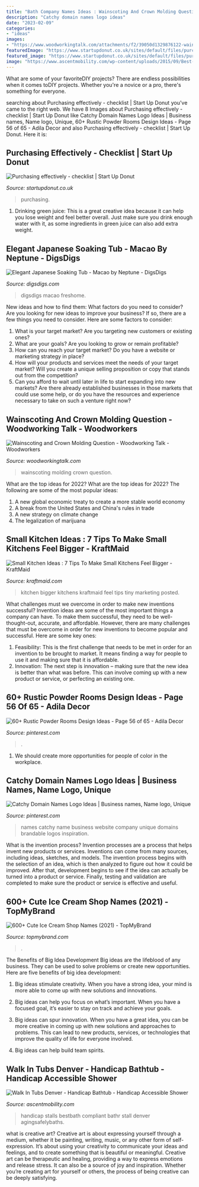 ```yaml
---
title: "Bath Company Names Ideas : Wainscoting And Crown Molding Question"
description: "Catchy domain names logo ideas"
date: "2023-02-09"
categories:
- "ideas"
images:
- "https://www.woodworkingtalk.com/attachments/f2/39050d1329876122-wainscoting-crown-molding-question-finished-wainscoting.jpg"
featuredImage: "https://www.startupdonut.co.uk/sites/default/files/purchasingeffectively_489555637.jpg"
featured_image: "https://www.startupdonut.co.uk/sites/default/files/purchasingeffectively_489555637.jpg"
image: "https://www.ascentmobility.com/wp-content/uploads/2015/09/Best-Bath-Systems-5LES6337-Designer-Series-.jpg"
---
```



What are some of your favoriteDIY projects?
There are endless possibilities when it comes toDIY projects. Whether you're a novice or a pro, there's something for everyone.

	

		
searching about Purchasing effectively - checklist | Start Up Donut you've came to the right web. We have 8 Images about Purchasing effectively - checklist | Start Up Donut like Catchy Domain Names Logo Ideas | Business names, Name logo, Unique, 60+ Rustic Powder Rooms Design Ideas - Page 56 of 65 - Adila Decor and also Purchasing effectively - checklist | Start Up Donut. Here it is:
		
    
## Purchasing Effectively - Checklist | Start Up Donut

<img loading=lazy src="https://www.startupdonut.co.uk/sites/default/files/purchasingeffectively_489555637.jpg" onerror="this.onerror=null;this.src='https://tse2.mm.bing.net/th?id=OIP.70BVNVdYLUfCnMJ5QkP4aAHaEf&amp;pid=15.1';" alt="Purchasing effectively - checklist | Start Up Donut">

_Source: startupdonut.co.uk_

>purchasing. 

	

1. Drinking green juice: This is a great creative idea because it can help you lose weight and feel better overall. Just make sure you drink enough water with it, as some ingredients in green juice can also add extra weight.

    
## Elegant Japanese Soaking Tub - Macao By Neptune - DigsDigs

<img loading=lazy src="https://www.digsdigs.com/photos/Elegant-Japanese-Soaking-Tub-Macao-by-Neptune-1.jpg" onerror="this.onerror=null;this.src='https://tse3.mm.bing.net/th?id=OIP.EULYqOyRqHWX6QUjzwco1AHaI2&amp;pid=15.1';" alt="Elegant Japanese Soaking Tub - Macao by Neptune - DigsDigs">

_Source: digsdigs.com_

>digsdigs macao freshome. 

	

New ideas and how to find them: What factors do you need to consider?
Are you looking for new ideas to improve your business? If so, there are a few things you need to consider. Here are some factors to consider:
1) What is your target market? Are you targeting new customers or existing ones? 
2) What are your goals? Are you looking to grow or remain profitable? 
3) How can you reach your target market? Do you have a website or marketing strategy in place? 
4) How will your products and services meet the needs of your target market? Will you create a unique selling proposition or copy that stands out from the competition? 
5) Can you afford to wait until later in life to start expanding into new markets? Are there already established businesses in those markets that could use some help, or do you have the resources and experience necessary to take on such a venture right now?

    
## Wainscoting And Crown Molding Question - Woodworking Talk - Woodworkers

<img loading=lazy src="https://www.woodworkingtalk.com/attachments/f2/39050d1329876122-wainscoting-crown-molding-question-finished-wainscoting.jpg" onerror="this.onerror=null;this.src='https://tse1.mm.bing.net/th?id=OIP.ZkRFAUJo-ugvgpjv5ldaXgHaFi&amp;pid=15.1';" alt="Wainscoting and Crown Molding Question - Woodworking Talk - Woodworkers">

_Source: woodworkingtalk.com_

>wainscoting molding crown question. 

	

What are the top ideas for 2022?
What are the top ideas for 2022? The following are some of the most popular ideas: 
1. A new global economic treaty to create a more stable world economy 
2. A break from the United States and China's rules in trade 
3. A new strategy on climate change 
4. The legalization of marijuana 

    
## Small Kitchen Ideas : 7 Tips To Make Small Kitchens Feel Bigger - KraftMaid

<img loading=lazy src="https://cdn10.bigcommerce.com/s-r7ihvq/product_images/uploaded_images/kraftmaidcabinetry-smallkitchen.jpg" onerror="this.onerror=null;this.src='https://tse2.mm.bing.net/th?id=OIP.oX4VukQAYBrxcu912LK6mAHaEC&amp;pid=15.1';" alt="Small Kitchen Ideas : 7 Tips To Make Small Kitchens Feel Bigger - KraftMaid">

_Source: kraftmaid.com_

>kitchen bigger kitchens kraftmaid feel tips tiny marketing posted. 

	

What challenges must we overcome in order to make new inventions successful?
Invention ideas are some of the most important things a company can have. To make them successful, they need to be well-thought-out, accurate, and affordable. However, there are many challenges that must be overcome in order for new inventions to become popular and successful. Here are some key ones:
1. Feasibility: This is the first challenge that needs to be met in order for an invention to be brought to market. It means finding a way for people to use it and making sure that it is affordable.
2. Innovation: The next step is innovation – making sure that the new idea is better than what was before. This can involve coming up with a new product or service, or perfecting an existing one. 
    
## 60+ Rustic Powder Rooms Design Ideas - Page 56 Of 65 - Adila Decor

<img loading=lazy src="https://i.pinimg.com/736x/1e/0e/cc/1e0ecc800391482b6d71dd589bf1d181.jpg" onerror="this.onerror=null;this.src='https://tse3.mm.bing.net/th?id=OIP._3xmH_IpsWkj93ArZH8NtwHaLK&amp;pid=15.1';" alt="60+ Rustic Powder Rooms Design Ideas - Page 56 of 65 - Adila Decor">

_Source: pinterest.com_

>. 

	

1. We should create more opportunities for people of color in the workplace.

    
## Catchy Domain Names Logo Ideas | Business Names, Name Logo, Unique

<img loading=lazy src="https://i.pinimg.com/736x/79/f2/1f/79f21f78c3575784c12b7949d0751744.jpg" onerror="this.onerror=null;this.src='https://tse4.mm.bing.net/th?id=OIP.cMetyBv-m7UmU6tImcaPkQHaLG&amp;pid=15.1';" alt="Catchy Domain Names Logo Ideas | Business names, Name logo, Unique">

_Source: pinterest.com_

>names catchy name business website company unique domains brandable logos inspiration. 

	

What is the invention process?
Invention processes are a process that helps invent new products or services. Inventions can come from many sources, including ideas, sketches, and models. The invention process begins with the selection of an idea, which is then analyzed to figure out how it could be improved. After that, development begins to see if the idea can actually be turned into a product or service. Finally, testing and validation are completed to make sure the product or service is effective and useful.

    
## 600+ Cute Ice Cream Shop Names (2021) - TopMyBrand

<img loading=lazy src="https://www.topmybrand.com/wp-content/uploads/2020/10/Cute-Ice-Cream-Shop-Names.jpg" onerror="this.onerror=null;this.src='https://tse4.mm.bing.net/th?id=OIP.g1Ba2H7OPU1e8rf-Y3Lx0QHaE8&amp;pid=15.1';" alt="600+ Cute Ice Cream Shop Names (2021) - TopMyBrand">

_Source: topmybrand.com_

>. 

	

The Benefits of Big Idea Development
Big ideas are the lifeblood of any business. They can be used to solve problems or create new opportunities. Here are five benefits of big idea development:
1. Big ideas stimulate creativity. When you have a strong idea, your mind is more able to come up with new solutions and innovations.

2. Big ideas can help you focus on what’s important. When you have a focused goal, it’s easier to stay on track and achieve your goals.

3. Big ideas can spur innovation. When you have a great idea, you can be more creative in coming up with new solutions and approaches to problems. This can lead to new products, services, or technologies that improve the quality of life for everyone involved.

4. Big ideas can help build team spirits.

    
## Walk In Tubs Denver - Handicap Bathtub - Handicap Accessible Shower

<img loading=lazy src="https://www.ascentmobility.com/wp-content/uploads/2015/09/Best-Bath-Systems-5LES6337-Designer-Series-.jpg" onerror="this.onerror=null;this.src='https://tse4.mm.bing.net/th?id=OIP.O7u49fz6q4BpPgUV_hM3aAHaKw&amp;pid=15.1';" alt="Walk In Tubs Denver - Handicap Bathtub - Handicap Accessible Shower">

_Source: ascentmobility.com_

>handicap stalls bestbath compliant bathr stall denver agingsafelybaths. 

	

what is creative art?
Creative art is about expressing yourself through a medium, whether it be painting, writing, music, or any other form of self-expression. It’s about using your creativity to communicate your ideas and feelings, and to create something that is beautiful or meaningful.
Creative art can be therapeutic and healing, providing a way to express emotions and release stress. It can also be a source of joy and inspiration. Whether you’re creating art for yourself or others, the process of being creative can be deeply satisfying.

